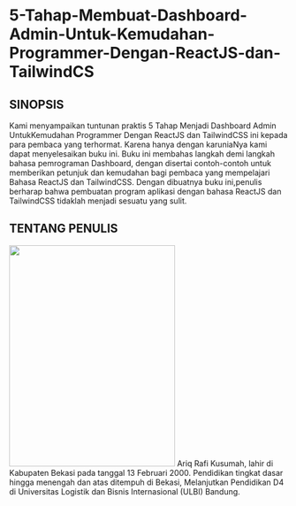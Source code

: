 # 5-Tahap-Membuat-Dashboard-Admin-Untuk-Kemudahan-Programmer-Dengan-ReactJS-dan-TailwindCS

## SINOPSIS
Kami menyampaikan tuntunan praktis 5 Tahap Menjadi Dashboard
Admin UntukKemudahan Programmer Dengan ReactJS dan
TailwindCSS ini kepada para pembaca yang terhormat. Karena
hanya dengan karuniaNya kami dapat menyelesaikan buku ini.
Buku ini membahas langkah demi langkah bahasa pemrograman
Dashboard, dengan disertai contoh-contoh untuk memberikan petunjuk dan
kemudahan bagi pembaca yang mempelajari Bahasa ReactJS dan TailwindCSS.
Dengan dibuatnya buku ini,penulis berharap bahwa pembuatan program
aplikasi dengan bahasa ReactJS dan TailwindCSS tidaklah menjadi sesuatu yang
sulit.
## TENTANG PENULIS
<img src="https://raw.githubusercontent.com/ariqrafikusumah/5-Tahap-Membuat-Dashboard-Admin-Untuk-Kemudahan-Programmer-Dengan-ReactJS-dan-TailwindCS/main/foto.png" width="300px" height="400px">
Ariq Rafi Kusumah, lahir di Kabupaten Bekasi pada tanggal
13 Februari 2000. Pendidikan tingkat dasar hingga
menengah dan atas ditempuh di Bekasi, Melanjutkan
Pendidikan D4 di Universitas Logistik dan Bisnis
Internasional (ULBI) Bandung.
